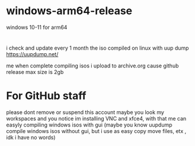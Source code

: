 # windows-arm64-release
windows 10-11 for arm64
# 
i check and update every 1 month
the iso compiled on linux with uup dump https://uupdump.net/

me when complete compiling isos i upload to archive.org cause github release max size is 2gb

# For GitHub staff
please dont remove or suspend this account maybe you look my workspaces and you notice im installing VNC and xfce4, with that me can easyly compiling windows isos with gui (maybe you know uupdump compile windows isos without gui, but i use as easy copy move files, etx , idk i have no words)
